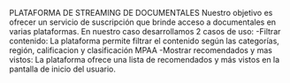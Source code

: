 PLATAFORMA DE STREAMING DE DOCUMENTALES
Nuestro objetivo es ofrecer un servicio de suscripción que brinde acceso a documentales en varias plataformas.
En nuestro caso desarrollamos 2 casos de uso:
  -Filtrar contenido: La plataforma permite filtrar el contenido según las categorías, región, calificacion y clasificación MPAA
  -Mostrar recomendados y mas vistos: La plataforma ofrece una lista de recomendados y más vistos en la pantalla de inicio del usuario.
